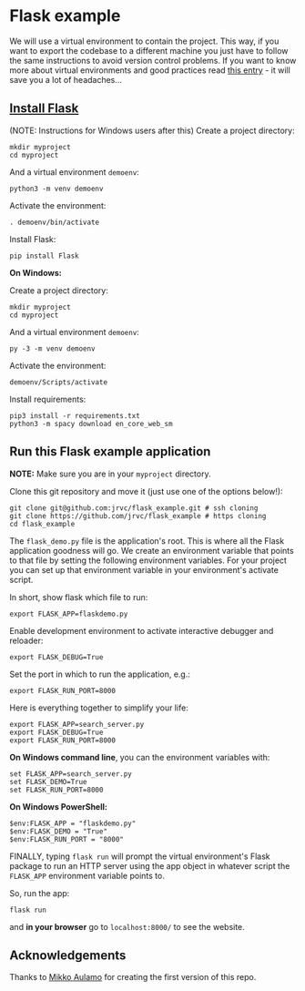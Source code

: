 # Flask example

We will use a virtual environment to contain the project. This way, if you want to export the codebase to a different machine you just have to follow the same instructions to avoid version control problems. If you want to know more about virtual environments and good practices read [this entry](https://docs.python-guide.org/dev/virtualenvs/) - it will save you a lot of headaches...

## [Install Flask](https://flask.palletsprojects.com/en/2.2.x/installation/)

(NOTE: Instructions for Windows users after this)
Create a project directory:

```
mkdir myproject
cd myproject
```

And a virtual environment `demoenv`:

```
python3 -m venv demoenv
```

Activate the environment:

```
. demoenv/bin/activate
```

Install Flask:

```
pip install Flask
```

__On Windows:__

Create a project directory:

```
mkdir myproject
cd myproject
```

And a virtual environment `demoenv`:

```
py -3 -m venv demoenv
```

Activate the environment:

```
demoenv/Scripts/activate
```

Install requirements:

```
pip3 install -r requirements.txt
python3 -m spacy download en_core_web_sm
```

## Run this Flask example application

__NOTE:__ Make sure you are in your `myproject` directory.

Clone this git repository and move it (just use one of the options below!):

```
git clone git@github.com:jrvc/flask_example.git # ssh cloning
git clone https://github.com/jrvc/flask_example # https cloning
cd flask_example
```

The `flask_demo.py` file is the application's root. This is where all the Flask application goodness will go.  We create an environment variable that points to that file by setting the following environment variables. For your project you can set up that environment variable in your environment's activate script.


In short, show flask which file to run:

```
export FLASK_APP=flaskdemo.py
```

Enable development environment to activate interactive debugger and reloader:

```
export FLASK_DEBUG=True
```

Set the port in which to run the application, e.g.:

```
export FLASK_RUN_PORT=8000
```

Here is everything together to simplify your life:
```
export FLASK_APP=search_server.py
export FLASK_DEBUG=True
export FLASK_RUN_PORT=8000
```

__On Windows command line__, you can the environment variables with:

```
set FLASK_APP=search_server.py
set FLASK_DEMO=True
set FLASK_RUN_PORT=8000
```

__On Windows PowerShell:__

```
$env:FLASK_APP = "flaskdemo.py"
$env:FLASK_DEMO = "True"
$env:FLASK_RUN_PORT = "8000"
```

FINALLY, typing `flask run` will prompt the virtual environment's Flask package to run an HTTP server using the app object in whatever script the `FLASK_APP` environment variable points to.

So, run the app:

```
flask run
```

and __in your browser__ go to `localhost:8000/` to see the website.




## Acknowledgements
Thanks to [Mikko Aulamo](https://researchportal.helsinki.fi/en/persons/mikko-aulamo) for creating the first version of this repo.
